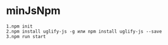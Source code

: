 # minJsNpm

    1.npm init
    2.npm install uglify-js -g или npm install uglify-js --save
    3.npm run start
